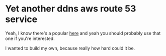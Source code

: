 # Yet another ddns aws route 53 service

Yeah, I know there's a popular [here](https://github.com/crazy-max/ddns-route53/) and yeah you should probably use that one if you're interested.

I wanted to build my own, because really how hard could it be.
